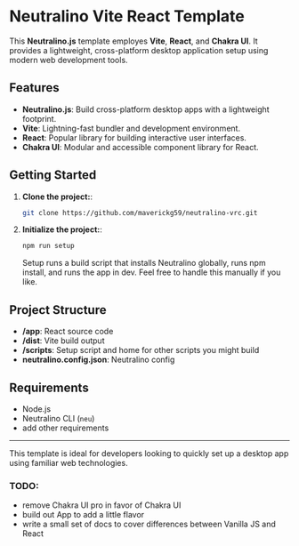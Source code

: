 # Neutralino Vite React Template

This **Neutralino.js** template employes **Vite**, **React**, and **Chakra UI**. It provides a lightweight, cross-platform desktop application setup using modern web development tools.

## Features

- **Neutralino.js**: Build cross-platform desktop apps with a lightweight footprint.
- **Vite**: Lightning-fast bundler and development environment.
- **React**: Popular library for building interactive user interfaces.
- **Chakra UI**: Modular and accessible component library for React.

## Getting Started

1. **Clone the project:**:

   ```bash
   git clone https://github.com/maverickg59/neutralino-vrc.git
   ```

2. **Initialize the project:**:

   ```bash
   npm run setup
   ```

   Setup runs a build script that installs Neutralino globally, runs npm install, and runs the app in dev. Feel free to handle this manually if you like.

## Project Structure

- **/app**: React source code
- **/dist**: Vite build output
- **/scripts**: Setup script and home for other scripts you might build
- **neutralino.config.json**: Neutralino config

## Requirements

- Node.js
- Neutralino CLI (`neu`)
- add other requirements

---

This template is ideal for developers looking to quickly set up a desktop app using familiar web technologies.

### TODO:

- remove Chakra UI pro in favor of Chakra UI
- build out App to add a little flavor
- write a small set of docs to cover differences between Vanilla JS and React
